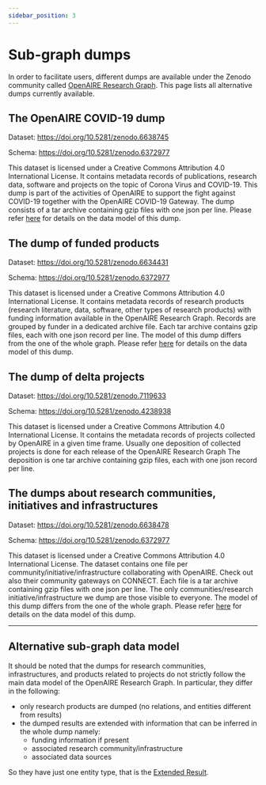 ```yaml
---
sidebar_position: 3
---
```


# Sub-graph dumps

In order to facilitate users, different dumps are available under the Zenodo community called [OpenAIRE Research Graph](https://zenodo.org/communities/openaire-research-graph).
This page lists all alternative dumps currently available.


## The OpenAIRE COVID-19 dump

 Dataset: https://doi.org/10.5281/zenodo.6638745

 Schema: https://doi.org/10.5281/zenodo.6372977
    
 This dataset is licensed under a Creative Commons Attribution 4.0 International License.
    It contains metadata records of publications, research data, software and projects on the topic of Corona Virus and COVID-19. 
This dump is part of the activities of OpenAIRE to support the fight against COVID-19 together with the OpenAIRE COVID-19 Gateway. 
The dump consists of a tar archive containing gzip files with one json per line. Please refer [here](#alternative-sub-graph-data-model) for details on the data model of this dump.

## The dump of funded products

 Dataset: https://doi.org/10.5281/zenodo.6634431

 Schema: https://doi.org/10.5281/zenodo.6372977

 This dataset is licensed under a Creative Commons Attribution 4.0 International License.
It contains metadata records of research products (research literature, data, software, other types of research products) with funding 
information available in the OpenAIRE Research Graph. Records are grouped by funder in a dedicated archive file. Each tar archive contains 
gzip files, each with one json record per line. The model of this dump differs from the one of the whole graph.
Please refer [here](#alternative-sub-graph-data-model) for details on the data model of this dump.

## The dump of delta projects

 Dataset: https://doi.org/10.5281/zenodo.7119633

 Schema: https://doi.org/10.5281/zenodo.4238938
  
 This dataset is licensed under a Creative Commons Attribution 4.0 International License.
  It contains the metadata records of projects collected by OpenAIRE in a given time frame. Usually one deposition of collected projects is done for each release of the OpenAIRE Research Graph
 The deposition is one tar archive containing gzip files, each with one json record per line.

## The dumps about research communities, initiatives and infrastructures

 Dataset: https://doi.org/10.5281/zenodo.6638478

 Schema: https://doi.org/10.5281/zenodo.6372977

 This dataset is licensed under a Creative Commons Attribution 4.0 International License.
The dataset contains one file per community/initiative/infrastructure collaborating with OpenAIRE. Check out also their community gateways on 
 CONNECT. Each file is a tar archive containing gzip files with one json per line. The only communities/research initiative/infrastructure we dump are those visible to everyone.
 The model of this dump differs from the one of the whole graph.
Please refer [here](#alternative-sub-graph-data-model) for details on the data model of this dump.

 --- 

 ## Alternative sub-graph data model

 It should be noted that the dumps for research communities, infrastructures, and products related to projects do not strictly follow the main data model of the OpenAIRE Research Graph. In particular, they differ in the following:

 * only research products are dumped (no relations, and entities different from results)
 * the dumped results are extended with information that can be inferred in the whole dump namely:
   * funding information if present
   * associated research community/infrastructure 
   * associated data sources 

So they have just one entity type, that is the [Extended Result](alternative-model/extendedresult.md).
